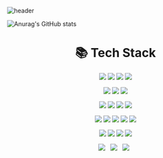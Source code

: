 

<!--
**JEONGBEOMKO/JEONGBEOMKO** is a ✨ _special_ ✨ repository because its `README.md` (this file) appears on your GitHub profile.

Here are some ideas to get you started:

- 🔭 I’m currently working on ...
- 🌱 I’m currently learning ...
- 👯 I’m looking to collaborate on ...
- 🤔 I’m looking for help with ...
- 💬 Ask me about ...
- 📫 How to reach me: ...
- 😄 Pronouns: ...
- ⚡ Fun fact: ...
-->

![header](https://capsule-render.vercel.app/api?type=waving&color=auto&height=300&section=header&text=JEONGBEOMKO%20GitHub✨&fontSize=70)






![Anurag's GitHub stats](https://github-readme-stats.vercel.app/api?username=JEONGBEOMKO&show_icons=true&theme=radical)











<div align=center><h1>📚 Tech Stack</h1></div>
<div align = center>
  <p>
    <img src="https://img.shields.io/badge/JavaScript-F7DF1E?style=flat-square&logo=JavaScript&logoColor=black"/></a>
    <img src="https://img.shields.io/badge/HTML5-E34F26?style=flat-square&logo=HTML5&logoColor=white"/></a>
    <img src="https://img.shields.io/badge/CSS3-1572B6?style=flat-square&logo=CSS3&logoColor=white"/></a> 
    <img src="https://img.shields.io/badge/jquery-0769AD?style=flat-square&logo=jquery&logoColor=white">
  </p>
  <p>
    <img src="https://img.shields.io/badge/java-007396?style=flat-square&logo=java&logoColor=white"> 
    <img src="https://img.shields.io/badge/spring-6DB33F?style=flat-square&logo=spring&logoColor=white">
    <img src="https://img.shields.io/badge/bootstrap-7952B3?style=flat-square&logo=bootstrap&logoColor=white">
  </p> 
  <p>
    <img src="https://img.shields.io/badge/python-3776AB?style=flat-square&logo=python&logoColor=white">
    <img src="https://img.shields.io/badge/django-092E20?style=flat-square&logo=django&logoColor=white">
    <img src="https://img.shields.io/badge/flask-000000?style=flat-square&logo=flask&logoColor=white">
    <img src="https://img.shields.io/badge/flutter-02569B?style=flat-square&logo=flutter&logoColor=white">
  </p>
  <p>
    <img src="https://img.shields.io/badge/oracle-F80000?style=flat-square&logo=oracle&logoColor=white"> 
    <img src="https://img.shields.io/badge/mysql-4479A1?style=flat-square&logo=mysql&logoColor=white"> 
    <img src="https://img.shields.io/badge/mariaDB-003545?style=flat-square&logo=mariaDB&logoColor=white"> 
    <img src="https://img.shields.io/badge/mongoDB-47A248?style=flat-square&logo=MongoDB&logoColor=white">
    <img src="https://img.shields.io/badge/firebase-FFCA28?style=flat-square&logo=firebase&logoColor=white">
  </p>
  <p>
    <img src="https://img.shields.io/badge/react-61DAFB?style=flat-square&logo=react&logoColor=black"> 
    <img src="https://img.shields.io/badge/vue.js-4FC08D?style=flat-square&logo=vue.js&logoColor=white"> 
    <img src="https://img.shields.io/badge/angular.js-DD0031?style=flat-square&logo=angularjs&logoColor=white">
    <img src="https://img.shields.io/badge/node.js-339933?style=flat-square&logo=Node.js&logoColor=white">
  </p>
  <p>
    <img src="https://img.shields.io/badge/MongoDB-47A248?style=flat-square&logo=MongoDB&logoColor=white"/></a> &nbsp 
    <img src="https://img.shields.io/badge/MySQL-4479A1?style=flat-square&logo=MySQL&logoColor=white"/></a> &nbsp 
    <img src="https://img.shields.io/badge/Amazon AWS-232F3E?style=flat-square&logo=Amazon%20AWS&logoColor=white"/></a> &nbsp </p>
  </p>
</div>
